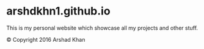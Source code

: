# arshdkhn1.github.io
This is my personal website which showcase all my projects and other stuff.

© Copyright 2016 Arshad Khan
